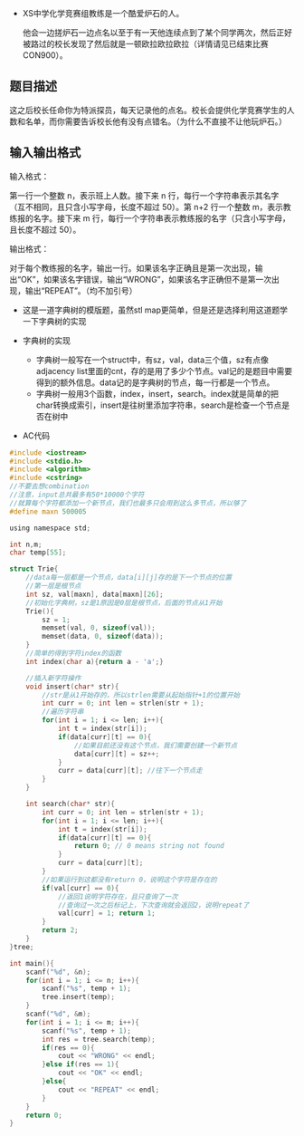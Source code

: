 * XS中学化学竞赛组教练是一个酷爱炉石的人。

  他会一边搓炉石一边点名以至于有一天他连续点到了某个同学两次，然后正好被路过的校长发现了然后就是一顿欧拉欧拉欧拉（详情请见已结束比赛CON900）。

题目描述
----

  这之后校长任命你为特派探员，每天记录他的点名。校长会提供化学竞赛学生的人数和名单，而你需要告诉校长他有没有点错名。（为什么不直接不让他玩炉石。）

输入输出格式
------

输入格式：

  第一行一个整数 n，表示班上人数。接下来 n 行，每行一个字符串表示其名字（互不相同，且只含小写字母，长度不超过 50）。第 n+2 行一个整数 m，表示教练报的名字。接下来 m 行，每行一个字符串表示教练报的名字（只含小写字母，且长度不超过 50）。

输出格式：

  对于每个教练报的名字，输出一行。如果该名字正确且是第一次出现，输出“OK”，如果该名字错误，输出“WRONG”，如果该名字正确但不是第一次出现，输出“REPEAT”。（均不加引号）

* 这是一道字典树的模版题，虽然stl map更简单，但是还是选择利用这道题学一下字典树的实现

* 字典树的实现
  * 字典树一般写在一个struct中，有sz，val，data三个值，sz有点像adjacency list里面的cnt，存的是用了多少个节点。val记的是题目中需要得到的额外信息。data记的是字典树的节点，每一行都是一个节点。
  * 字典树一般用3个函数，index，insert，search。index就是简单的把char转换成索引，insert是往树里添加字符串，search是检查一个节点是否在树中
* AC代码

```c
#include <iostream>
#include <stdio.h>
#include <algorithm>
#include <cstring>
//不要去想combination
//注意，input总共最多有50*10000个字符
//就算每个字符都添加一个新节点，我们也最多只会用到这么多节点，所以够了
#define maxn 500005 

using namespace std;

int n,m;
char temp[55];

struct Trie{
	//data每一层都是一个节点，data[i][j]存的是下一个节点的位置
	//第一层是根节点
	int sz, val[maxn], data[maxn][26];
	//初始化字典树，sz是1原因是0层是根节点，后面的节点从1开始
	Trie(){
		sz = 1; 
		memset(val, 0, sizeof(val));
		memset(data, 0, sizeof(data));
	}
	//简单的得到字符index的函数
	int index(char a){return a - 'a';}

	//插入新字符操作
	void insert(char* str){
		//str是从1开始存的，所以strlen需要从起始指针+1的位置开始
		int curr = 0; int len = strlen(str + 1);
		//遍历字符串
		for(int i = 1; i <= len; i++){
			int t = index(str[i]);
			if(data[curr][t] == 0){
				//如果目前还没有这个节点，我们需要创建一个新节点
				data[curr][t] = sz++; 
			}
			curr = data[curr][t]; //往下一个节点走
		}
	}

	int search(char* str){
		int curr = 0; int len = strlen(str + 1);
		for(int i = 1; i <= len; i++){
			int t = index(str[i]);
			if(data[curr][t] == 0){
				return 0; // 0 means string not found
			}
			curr = data[curr][t];
		}
		//如果运行到这都没有return 0，说明这个字符是存在的
		if(val[curr] == 0){
			//返回1说明字符存在，且只查询了一次
			//查询过一次之后标记上，下次查询就会返回2，说明repeat了
			val[curr] = 1; return 1; 
		}
		return 2;
	}
}tree;

int main(){
	scanf("%d", &n);
	for(int i = 1; i <= n; i++){
		scanf("%s", temp + 1);
		tree.insert(temp);
	}
	scanf("%d", &m);
	for(int i = 1; i <= m; i++){
		scanf("%s", temp + 1);
		int res = tree.search(temp);
		if(res == 0){
			cout << "WRONG" << endl;
		}else if(res == 1){
			cout << "OK" << endl;
		}else{
			cout << "REPEAT" << endl;
		}
	}
	return 0;
}
```

